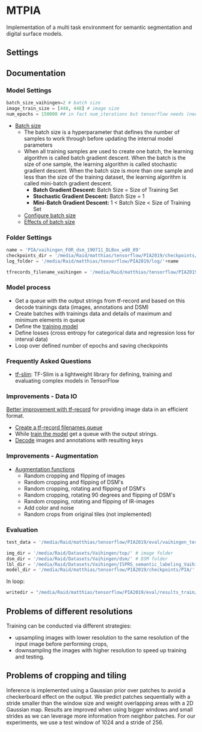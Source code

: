 # MTPIA

Implementation of a multi task environment for semantic segmentation and digital surface models.

## Settings

## Documentation

### Model Settings

```Python
batch_size_vaihingen=2 # batch size
image_train_size = [448, 448] # image size
num_epochs = 150000 ## in fact num_iterations but tensorflow needs (needed) num_epochs
```

- [Batch size](https://machinelearningmastery.com/difference-between-a-batch-and-an-epoch/)
  - The batch size is a hyperparameter that defines the number of samples to work through before updating the internal model parameters
  - When all training samples are used to create one batch, the learning algorithm is called batch gradient descent. When the batch is the size of one sample, the learning algorithm is called stochastic gradient descent. When the batch size is more than one sample and less than the size of the training dataset, the learning algorithm is called mini-batch gradient descent.
    - **Batch Gradient Descent:** Batch Size = Size of Training Set
    - **Stochastic Gradient Descent:** Batch Size = 1
    - **Mini-Batch Gradient Descent:** 1 < Batch Size < Size of Training Set
  - [Configure batch size](https://machinelearningmastery.com/gentle-introduction-mini-batch-gradient-descent-configure-batch-size/)
  - [Effects of batch size](https://machinelearningmastery.com/how-to-control-the-speed-and-stability-of-training-neural-networks-with-gradient-descent-batch-size/)

### Folder Settings

```Python
name = 'PIA/vaihingen_FOR_dsm_190711_DLBox_wd0_09'
checkpoints_dir = '/media/Raid/matthias/tensorflow/PIA2019/checkpoints/'+name
log_folder = '/media/Raid/matthias/tensorflow/PIA2019/log/'+name

tfrecords_filename_vaihingen = '/media/Raid/matthias/tensorflow/PIA2019/vaihingen_w_dsm.tfrecords'
```

### Model process

- Get a queue with the output strings from tf-record and based on this decode trainings data (images, annotations and DSM)
- Create batches with trainings data and details of maximum and minimum elements in queue
- Define the [training model](source\tiramisu56_vaihingen_FOR_dsm.py)
- Define losses (cross entropy for categorical data and regression loss for interval data)
- Loop over defined number of epochs and saving checkpoints

### Frequently Asked Questions

- [tf-slim](https://github.com/google-research/tf-slim): TF-Slim is a lightweight library for defining, training and evaluating complex models in TensorFlow

### Improvements - Data IO

[Better improvement with tf-record](source\tf_records_vaihingen.py) for providing image data in an efficient format.

- [Create a tf-record filenames queue](https://www.tensorflow.org/tutorials/load_data/tfrecord)
- While [train the model](source\train_vaihingen_FOR_dsm.py) get a queue with the output strings.
- [Decode](source\tf_records_vaihingen.py) images and annotations with resulting keys

### Improvements - Augmentation

- [Augmentation functions](source\augmentation.py)
  - Random cropping and flipping of images
  - Random cropping and flipping of DSM's
  - Random cropping, rotating and flipping of DSM's
  - Random cropping, rotating 90 degrees and flipping of DSM's
  - Random cropping, rotating and flipping of IR-images
  - Add color and noise
  - Random crops from original tiles (not implemented)

### Evaluation

```Python
test_data = '/media/Raid/matthias/tensorflow/PIA2019/eval/vaihingen_test.txt' # subset of images defining test data

img_dir = '/media/Raid/Datasets/Vaihingen/top/' # image folder
dsm_dir = '/media/Raid/Datasets/Vaihingen/dsm/' # DSM folder
lbl_dir = '/media/Raid/Datasets/Vaihingen/ISPRS_semantic_labeling_Vaihingen_ground_truth_COMPLETE/' # ground truth folder
model_dir = '/media/Raid/matthias/tensorflow/PIA2019/checkpoints/PIA/' # checkpoints
```

In loop:

```Python
writedir = "/media/Raid/matthias/tensorflow/PIA2019/eval/results_train/"
```

## Problems of different resolutions

Training can be conducted via different strategies:

- upsampling images with lower resolution to the same resolution of the input image before performing crops,
- downsampling the images with higher resolution to speed up training and testing.

## Problems of cropping and tiling

Inference is implemented using a Gaussian prior over patches to avoid a checkerboard effect on the output. We predict patches sequentially with a stride smaller than the window size and weight overlapping areas with a 2D Gaussian map. Results are improved when using bigger windows and small strides as we can leverage more information from neighbor patches. For our experiments, we use a test window of 1024 and a stride of 256.
